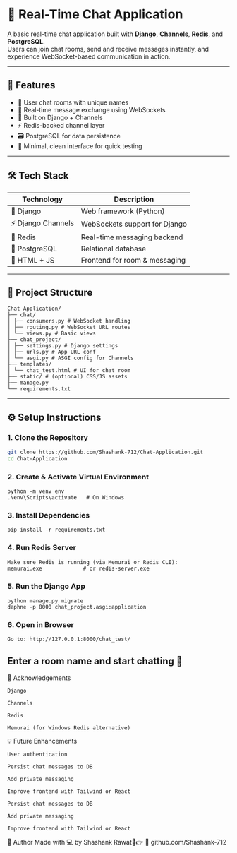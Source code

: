 # 💬 Real-Time Chat Application

A basic real-time chat application built with **Django**, **Channels**, **Redis**, and **PostgreSQL**.  
Users can join chat rooms, send and receive messages instantly, and experience WebSocket-based communication in action.

---

## 🚀 Features

- 🔐 User chat rooms with unique names
- 💬 Real-time message exchange using WebSockets
- 🧠 Built on Django + Channels
- ⚡ Redis-backed channel layer
- 🗃️ PostgreSQL for data persistence
- 📜 Minimal, clean interface for quick testing

---

## 🛠️ Tech Stack

| Technology     | Description                        |
|----------------|------------------------------------|
| 🐍 Django       | Web framework (Python)             |
| ⚡ Django Channels | WebSockets support for Django     |
| 🧠 Redis        | Real-time messaging backend        |
| 🐘 PostgreSQL   | Relational database                |
| 🧩 HTML + JS    | Frontend for room & messaging      |

---

## 📂 Project Structure
```
Chat Application/
├── chat/
│ ├── consumers.py # WebSocket handling
│ ├── routing.py # WebSocket URL routes
│ └── views.py # Basic views
├── chat_project/
│ ├── settings.py # Django settings
│ ├── urls.py # App URL conf
│ └── asgi.py # ASGI config for Channels
├── templates/
│ └── chat_test.html # UI for chat room
├── static/ # (optional) CSS/JS assets
├── manage.py
└── requirements.txt
```


---

## ⚙️ Setup Instructions

### 1. Clone the Repository

```bash
git clone https://github.com/Shashank-712/Chat-Application.git
cd Chat-Application
```
### 2. Create & Activate Virtual Environment
```
python -m venv env
.\env\Scripts\activate   # On Windows
```
### 3. Install Dependencies
```
pip install -r requirements.txt
```
### 4. Run Redis Server
```
Make sure Redis is running (via Memurai or Redis CLI):
memurai.exe             # or redis-server.exe
```
### 5. Run the Django App
```
python manage.py migrate
daphne -p 8000 chat_project.asgi:application
```
### 6. Open in Browser
```
Go to: http://127.0.0.1:8000/chat_test/
```
Enter a room name and start chatting 🎉
---
🙌 Acknowledgements
```
Django

Channels

Redis

Memurai (for Windows Redis alternative)
```

💡 Future Enhancements
```
User authentication

Persist chat messages to DB

Add private messaging

Improve frontend with Tailwind or React

Persist chat messages to DB

Add private messaging

Improve frontend with Tailwind or React
```
🙌 Author Made with 💻 by Shashank Rawat👹👉 🔗 github.com/Shashank-712




